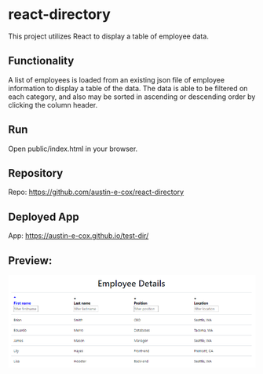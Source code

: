 # react-directory
This project utilizes React to display a table of employee data.

## Functionality
A list of employees is loaded from an existing json file of employee information to display a table of the data.
The data is able to be filtered on each category, and also may be sorted in ascending or descending order by clicking the column header.

## Run
Open public/index.html in your browser.

## Repository
Repo: https://github.com/austin-e-cox/react-directory

## Deployed App
App: https://austin-e-cox.github.io/test-dir/

## Preview:
![React Employee Directory Preview](/directory-preview.png?raw=true "React Employee Directory Preview")